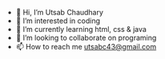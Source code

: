 - 👋 Hi, I’m Utsab Chaudhary
- 👀 I’m interested in coding
- 🌱 I’m currently learning html, css & java
- 💞️ I’m looking to collaborate on programing
- 📫 How to reach me utsabc43@gmail.com

<!---
UtsabChaudhary/UtsabChaudhary is a ✨ special ✨ repository because its `README.md` (this file) appears on your GitHub profile.
You can click the Preview link to take a look at your changes.
--->
